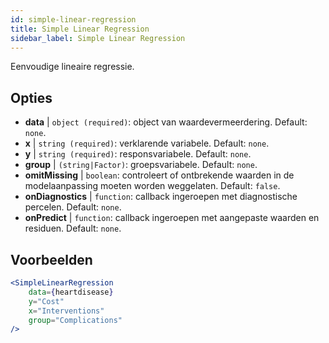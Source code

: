 ```yaml
---
id: simple-linear-regression
title: Simple Linear Regression
sidebar_label: Simple Linear Regression
---
```


Eenvoudige lineaire regressie.

## Opties

* __data__ | `object (required)`: object van waardevermeerdering. Default: `none`.
* __x__ | `string (required)`: verklarende variabele. Default: `none`.
* __y__ | `string (required)`: responsvariabele. Default: `none`.
* __group__ | `(string|Factor)`: groepsvariabele. Default: `none`.
* __omitMissing__ | `boolean`: controleert of ontbrekende waarden in de modelaanpassing moeten worden weggelaten. Default: `false`.
* __onDiagnostics__ | `function`: callback ingeroepen met diagnostische percelen. Default: `none`.
* __onPredict__ | `function`: callback ingeroepen met aangepaste waarden en residuen. Default: `none`.


## Voorbeelden

```jsx live
<SimpleLinearRegression 
    data={heartdisease} 
    y="Cost"
    x="Interventions"
    group="Complications"
/>
```

